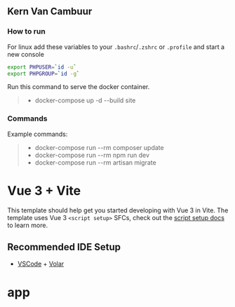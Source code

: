 ## Kern Van Cambuur

### How to run
For linux add these variables to your `.bashrc`/`.zshrc` or `.profile` and start a new console

```bash
export PHPUSER=`id -u`
export PHPGROUP=`id -g`
```

Run this command to serve the docker container.
>- docker-compose up -d --build site

### Commands

Example commands:
>- docker-compose run --rm composer update
>- docker-compose run --rm npm run dev
>- docker-compose run --rm artisan migrate

# Vue 3 + Vite

This template should help get you started developing with Vue 3 in Vite. The template uses Vue 3 `<script setup>` SFCs, check out the [script setup docs](https://v3.vuejs.org/api/sfc-script-setup.html#sfc-script-setup) to learn more.

## Recommended IDE Setup

- [VSCode](https://code.visualstudio.com/) + [Volar](https://marketplace.visualstudio.com/items?itemName=johnsoncodehk.volar)
# app


